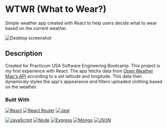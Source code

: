 # WTWR (What to Wear?)

Simple weather app created with React to help users decide what to wear based on the current weather.

![Desktop screenshot](./src/images/WTWR_desktop.png)

## Description

Created for Practicum USA Software Engineering Bootcamp. This project is my first experience with React. The app fetchs data from [Open Weather Map's API](https://openweathermap.org/api) according to a set latitude and longitude. This data then dynamicaly styles the app's appearance and filters uploaded clothing based on the weather.

### Built With

[![React][react]][react-url]
[![React Router][react-r]][react-r-url]
[![Jest][jest]][jest-url]

<!-- MARKDOWN LINKS & IMAGES -->

[react]: https://img.shields.io/badge/react-000000?style=for-the-badge&logo=react&logoColor=#61dbfb
[react-url]: https://reactjs.org/
[react-r]: https://img.shields.io/badge/reactrouter-000000?style=for-the-badge&logo=reactrouter&logoColor=#CA4245
[react-r-url]: https://reactrouter.com/en/main
[jest]: https://img.shields.io/badge/jest-C21325?style=for-the-badge&logo=jest
[jest-url]: https://jestjs.io/

[![JavaScript][js]][js-url]
[![Node][nodejs]][nodejs-url]
[![Express][express]][express-url]
[![Mongo][MongoDB]][Mongo-url]
[![JSON][JSONwt]][JSONwt-url]

<!-- MARKDOWN LINKS & IMAGES -->

[MongoDB]: https://img.shields.io/badge/mongodb-47A248?style=for-the-badge&logo=mongodb&logoColor=white
[Mongo-url]: https://www.mongodb.com/
[express]: https://img.shields.io/badge/express-000000?style=for-the-badge&logo=express&logoColor=white
[express-url]: https://expressjs.com/
[nodejs]: https://img.shields.io/badge/node.js-339933?style=for-the-badge&logo=node.js&logoColor=black
[nodejs-url]: https://nodejs.org/en/
[js]: https://img.shields.io/badge/javascript-000000?style=for-the-badge&logo=javascript&logoColor=#F7DF1E
[js-url]: https://www.javascript.com/
[JSONwt]: https://img.shields.io/badge/jsonwebtokens-000000?style=for-the-badge&logo=jsonwebtokens&logoColor=#F7DF1E
[JSONwt-url]: https://www.npmjs.com/package/jsonwebtoken
